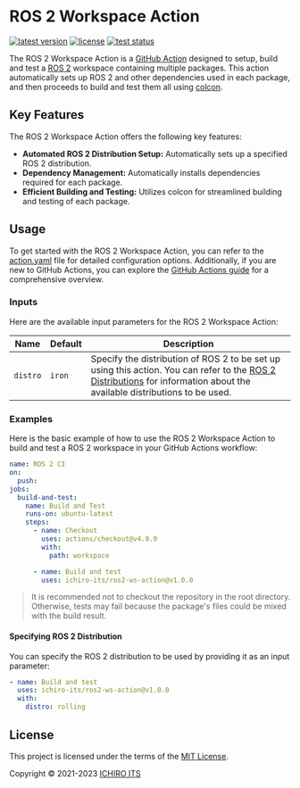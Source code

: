 # ROS 2 Workspace Action

[![latest version](https://img.shields.io/github/v/release/ichiro-its/ros2-ws-action?style=flat-square)](https://github.com/ichiro-its/ros2-ws-action/releases/)
[![license](https://img.shields.io/github/license/ichiro-its/ros2-ws-action?style=flat-square)](./LICENSE)
[![test status](https://img.shields.io/github/actions/workflow/status/ichiro-its/ros2-ws-action/test.yaml?label=test&branch=main&style=flat-square)](https://github.com/ichiro-its/ros2-ws-action/actions/workflows/test.yaml)

The ROS 2 Workspace Action is a [GitHub Action](https://github.com/features/actions) designed to setup, build and test a [ROS 2](https://www.ros.org/) workspace containing multiple packages.
This action automatically sets up ROS 2 and other dependencies used in each package, and then proceeds to build and test them all using [colcon](https://colcon.readthedocs.io/en/released/user/quick-start.html).

## Key Features

The ROS 2 Workspace Action offers the following key features:

- **Automated ROS 2 Distribution Setup:** Automatically sets up a specified ROS 2 distribution.
- **Dependency Management:** Automatically installs dependencies required for each package.
- **Efficient Building and Testing:** Utilizes colcon for streamlined building and testing of each package.

## Usage

To get started with the ROS 2 Workspace Action, you can refer to the [action.yaml](./action.yaml) file for detailed configuration options. Additionally, if you are new to GitHub Actions, you can explore the [GitHub Actions guide](https://docs.github.com/en/actions/learn-github-actions/understanding-github-actions) for a comprehensive overview.

### Inputs

Here are the available input parameters for the ROS 2 Workspace Action:

| Name | Default | Description |
| --- | --- | --- |
| `distro` | `iron` | Specify the distribution of ROS 2 to be set up using this action. You can refer to the [ROS 2 Distributions](https://docs.ros.org/en/rolling/Releases.html) for information about the available distributions to be used. |

### Examples

Here is the basic example of how to use the ROS 2 Workspace Action to build and test a ROS 2 workspace in your GitHub Actions workflow:

```yaml
name: ROS 2 CI
on:
  push:
jobs:
  build-and-test:
    name: Build and Test
    runs-on: ubuntu-latest
    steps:
      - name: Checkout
        uses: actions/checkout@v4.0.0
        with:
          path: workspace

      - name: Build and test
        uses: ichiro-its/ros2-ws-action@v1.0.0
```

> It is recommended not to checkout the repository in the root directory. Otherwise, tests may fail because the package's files could be mixed with the build result.

#### Specifying ROS 2 Distribution

You can specify the ROS 2 distribution to be used by providing it as an input parameter:

```yaml
- name: Build and test
  uses: ichiro-its/ros2-ws-action@v1.0.0
  with:
    distro: rolling
```

## License

This project is licensed under the terms of the [MIT License](./LICENSE).

Copyright © 2021-2023 [ICHIRO ITS](https://github.com/ichiro-its)

